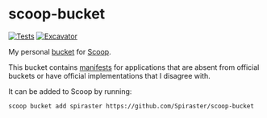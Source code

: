# scoop-bucket

[![Tests](https://github.com/spiraster/scoop-bucket/actions/workflows/ci.yml/badge.svg)](https://github.com/spiraster/scoop-bucket/actions/workflows/ci.yml) [![Excavator](https://github.com/spiraster/scoop-bucket/actions/workflows/excavator.yml/badge.svg)](https://github.com/spiraster/scoop-bucket/actions/workflows/excavator.yml)

My personal [bucket] for [Scoop].

This bucket contains [manifests] for applications that are absent from official buckets or have official implementations that I disagree with.

It can be added to Scoop by running:

    scoop bucket add spiraster https://github.com/Spiraster/scoop-bucket

[Scoop]: https://scoop.sh
[bucket]: https://github.com/ScoopInstaller/Scoop/wiki/Buckets
[manifests]: https://github.com/ScoopInstaller/Scoop/wiki/App-Manifests
